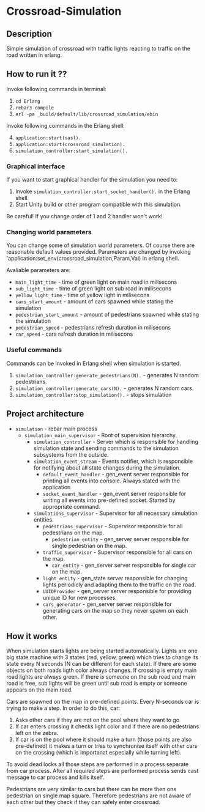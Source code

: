 # Crossroad-Simulation
## Description
Simple simulation of crossroad with traffic lights reacting to traffic on the road written in erlang.

## How to run it ?? ##

Invoke following commands in terminal:

1. `cd Erlang`
2. `rebar3 compile`
3. `erl -pa _build/default/lib/crossroad_simulation/ebin`

Invoke following commands in the Erlang shell:

4. `application:start(sasl).`
5. `application:start(crossroad_simulation).`
6. `simulation_controller:start_simulation().`
 
### Graphical interface ###

If you want to start graphical handler for the simulation you need to:

1. Invoke `simulation_controller:start_socket_handler().` in the Erlang shell.
2. Start Unity build or other program compatible with this simulation.

Be careful! If you change order of 1 and 2 handler won't work!

### Changing world parameters ###

You can change some of simulation world parameters. Of course there are reasonable default values provided. Parameters are changed by invoking 'application:set_env(crossroad_simulation,Param,Val) in erlang shell.

Avaliable parameters are:
- `main_light_time` - time of green light on main road in milisecons
- `sub_light_time` - time of green light on sub road in milisecons
- `yellow_light_time` - time of yellow light in milisecons
- `cars_start_amount` - amount of cars spawned while stating the simulation
- `pedestrian_start_amount` - amount of pedestrians spawned while stating the simulation
- `pedestrian_speed` - pedestrians refresh duration in milisecons 
- `car_speed` - cars refresh duration in milisecons

### Useful commands ###

Commands can be invoked in Erlang shell when simulation is started. 
1. `simulation_controller:generate_pedestrians(N).` - generates N random pedestrians.
2. `simulation_controller:generate_cars(N).` - generates N random cars.
3. `simulation_controller:stop_simulation().` - stops simulation

## Project architecture ##

- `simulation` - rebar main process
  - `simulation_main_supervisor` - Root of supervision hierarchy.
    - `simulation_controller` - Server which is responsible for handling simulation state and sending commands to the simulation subsystems from the outside.
    - `simulation_event_stream` - Events notifier, which is responsible for notifying about all state changes during the simulation.
      - `default_event_handler` - gen_event server responsible for printing all events into console. Always stated with the application
      - `socket_event_handler` - gen_event server responsible for writing all events into pre-defined socket. Started by appropriate command.
    - `simulations_supervisor` - Supervisor for all necessary simulation entities.
      - `pedestrians_supervisor` - Supervisor responsible for all pedestrians on the map.
        - `pedestrian_entity` - gen_server server responsible for single pedestrian on the map.
      - `traffic_supervisor` - Supervisor responsible for all cars on the map.
        - `car_entity` - gen_server server responsible for single car on the map.
      - `light_entity` - gen_state server responsible for changing lights periodicly and adapting them to the traffic on the road.
      - `UUIDProvider` - gen_server server responsible for providing unique ID for new processes.
      - `cars_generator` - gen_server server responsible for generating cars on the map so they never spawn on each other.

## How it works ##

When simulation starts lights are being started automatically. Lights are one big state machine with 3 states (red, yellow, green) which tries to change its state every N seconds (N can be different for each state).
If there are some objects on both roads ligth color always changes. If crossing is empty main road lights are always green. If there is someone on the sub road and main road is free, sub lights will be green until sub road is empty or someone appears on the main road. 

Cars are spawned on the map in pre-defined points. Every N-seconds car is trying to make a step. In order to do this, car:
1. Asks other cars if they are not on the pool where they want to go
2. If car enters crossing it checks light color and if there are no pedestrians left on the zebra.
3. If car is on the pool where it should make a turn (those points are also pre-defined) it makes a turn or tries to synchronise itself with other cars on the crossing (which is importanat especially while turning left).

To avoid dead locks all those steps are performed in a process separate from car process. After all required steps are performed process sends cast message to car process and kills itself.

Pedestrians are very similar to cars but there can be more then one pedestrian on single map square. Therefore pedestrians are not aware of each other but they check if they can safely enter crossroad.
